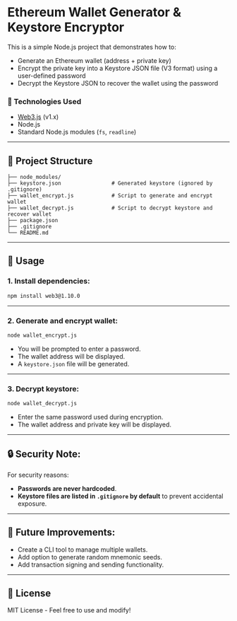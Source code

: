 
# Ethereum Wallet Generator & Keystore Encryptor

This is a simple Node.js project that demonstrates how to:

- Generate an Ethereum wallet (address + private key)
- Encrypt the private key into a Keystore JSON file (V3 format) using a user-defined password
- Decrypt the Keystore JSON to recover the wallet using the password

### 🔧 Technologies Used

- [Web3.js](https://web3js.readthedocs.io/) (v1.x)
- Node.js
- Standard Node.js modules (`fs`, `readline`)

---

## 📂 Project Structure

```
├── node_modules/
├── keystore.json                # Generated keystore (ignored by .gitignore)
├── wallet_encrypt.js            # Script to generate and encrypt wallet
├── wallet_decrypt.js            # Script to decrypt keystore and recover wallet
├── package.json
├── .gitignore
└── README.md
```

---

## 🚀 Usage

### 1. Install dependencies:

```bash
npm install web3@1.10.0
```

---

### 2. Generate and encrypt wallet:

```bash
node wallet_encrypt.js
```
- You will be prompted to enter a password.
- The wallet address will be displayed.
- A `keystore.json` file will be generated.

---

### 3. Decrypt keystore:

```bash
node wallet_decrypt.js
```
- Enter the same password used during encryption.
- The wallet address and private key will be displayed.

---

## 🔒 Security Note:

For security reasons:
- **Passwords are never hardcoded**.
- **Keystore files are listed in `.gitignore` by default** to prevent accidental exposure.

---

## 📌 Future Improvements:

- Create a CLI tool to manage multiple wallets.
- Add option to generate random mnemonic seeds.
- Add transaction signing and sending functionality.

---

## 📜 License

MIT License - Feel free to use and modify!
